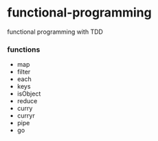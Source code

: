 # functional-programming
functional programming with TDD

### functions
- map
- filter
- each
- keys
- isObject
- reduce
- curry
- curryr
- pipe
- go
